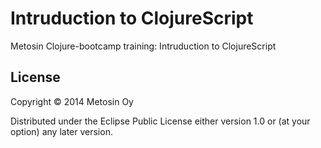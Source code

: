 # Intruduction to ClojureScript

Metosin Clojure-bootcamp training: Intruduction to ClojureScript

## License

Copyright &copy; 2014 Metosin Oy

Distributed under the Eclipse Public License either version 1.0 or (at
your option) any later version.
